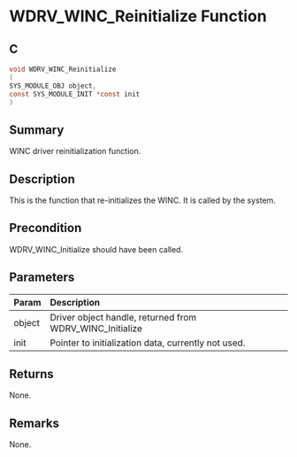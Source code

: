 # WDRV_WINC_Reinitialize Function

## C

```c
void WDRV_WINC_Reinitialize
(
SYS_MODULE_OBJ object,
const SYS_MODULE_INIT *const init
)
```

## Summary

WINC driver reinitialization function.  

## Description

This is the function that re-initializes the WINC.
It is called by the system.

## Precondition

WDRV_WINC_Initialize should have been called.  

## Parameters

| Param | Description |
|:----- |:----------- |
| object | Driver object handle, returned from WDRV_WINC_Initialize |
| init | Pointer to initialization data, currently not used.  

## Returns

None.  

## Remarks

None.  


